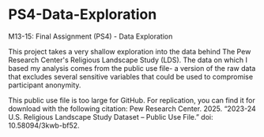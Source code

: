 # PS4-Data-Exploration
M13-15: Final Assignment (PS4) - Data Exploration

This project takes a very shallow exploration into the data behind The Pew Research Center's Religious Landscape Study (LDS). 
The data on which I based my analysis comes from the public use file- a version of the raw data that excludes several sensitive variables that could be used to compromise participant anonymity. 

This public use file is too large for GitHub. For replication, you can find it for download with the following citation:
Pew Research Center. 2025. “2023-24 U.S. Religious Landscape Study Dataset – Public Use File.” doi: 10.58094/3kwb-bf52.
